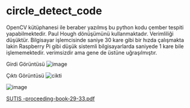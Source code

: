 # circle_detect_code
OpenCV kütüphanesi ile beraber yazılmış bu python kodu çember tespiti yapabilmektedir. Paul Hough dönüşümünü kullanmaktadır.
Verimliliği düşüktür. Bilgisayar işlemcisinde saniye 30 kare gibi bir hızda çalışmakta lakin Raspberry Pi gibi düşük sistemli bilgisayarlarda saniyede 1 kare bile işlememektedir. verimsizdir ama gene de üstüne uğraşılmıştır.

Girdi Görüntüsü
![image](https://github.com/spacemonochrome/circle_detect_code/assets/52783312/d92b5642-72ed-487b-bdff-ddd41122de90)

Çıktı Görüntüsü
![cikti](https://github.com/spacemonochrome/circle_detect_code/assets/52783312/121373dd-dd75-4e6a-ab6a-231ca015fee9)

![image](https://github.com/spacemonochrome/circle_detect_code/assets/52783312/5ac7036e-c14b-49e8-9bad-6494c71cc5ab)

[SUTIS -proceeding-book-29-33.pdf](https://github.com/spacemonochrome/circle_detect_code/files/14733551/SUTIS.-proceeding-book-29-33.pdf)
